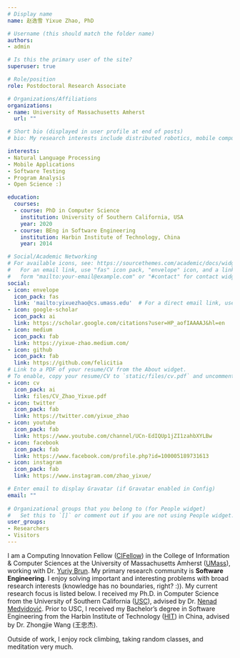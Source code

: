 ```yaml
---
# Display name
name: 赵逸雪 Yixue Zhao, PhD

# Username (this should match the folder name)
authors:
- admin

# Is this the primary user of the site?
superuser: true

# Role/position
role: Postdoctoral Research Associate

# Organizations/Affiliations
organizations:
- name: University of Massachusetts Amherst 
  url: ""

# Short bio (displayed in user profile at end of posts)
# bio: My research interests include distributed robotics, mobile computing and programmable matter.

interests:
- Natural Language Processing  
- Mobile Applications
- Software Testing
- Program Analysis
- Open Science :)

education:
  courses:
  - course: PhD in Computer Science
    institution: University of Southern California, USA
    year: 2020
  - course: BEng in Software Engineering
    institution: Harbin Institute of Technology, China
    year: 2014

# Social/Academic Networking
# For available icons, see: https://sourcethemes.com/academic/docs/widgets/#icons
#   For an email link, use "fas" icon pack, "envelope" icon, and a link in the
#   form "mailto:your-email@example.com" or "#contact" for contact widget.
social:
- icon: envelope
  icon_pack: fas
  link: 'mailto:yixuezhao@cs.umass.edu'  # For a direct email link, use "mailto:test@example.org".
- icon: google-scholar
  icon_pack: ai
  link: https://scholar.google.com/citations?user=HP_aofIAAAAJ&hl=en
- icon: medium
  icon_pack: fab
  link: https://yixue-zhao.medium.com/
- icon: github
  icon_pack: fab
  link: https://github.com/felicitia
# Link to a PDF of your resume/CV from the About widget.
# To enable, copy your resume/CV to `static/files/cv.pdf` and uncomment the # lines below.  
- icon: cv
  icon_pack: ai
  link: files/CV_Zhao_Yixue.pdf
- icon: twitter
  icon_pack: fab
  link: https://twitter.com/yixue_zhao
- icon: youtube
  icon_pack: fab
  link: https://www.youtube.com/channel/UCn-EdIQUp1jZI1zahbXYLBw
- icon: facebook
  icon_pack: fab
  link: https://www.facebook.com/profile.php?id=100005189731613
- icon: instagram
  icon_pack: fab
  link: https://www.instagram.com/zhao_yixue/

# Enter email to display Gravatar (if Gravatar enabled in Config)
email: ""
  
# Organizational groups that you belong to (for People widget)
#   Set this to `[]` or comment out if you are not using People widget.  
user_groups:
- Researchers
- Visitors
---
```

I am a Computing Innovation Fellow ([CIFellow](https://cifellows2020.org/2020-class/)) in the College of Information & Computer Sciences at the University of Massachusetts Amherst ([UMass](https://www.cics.umass.edu/)), working with Dr. [Yuriy Brun](https://people.cs.umass.edu/~brun/). My primary research community is **Software Engineering**. I enjoy solving important and interesting problems with broad research interests (knowledge has no boundaries, right? :)). My current research focus is listed below. I received my Ph.D. in Computer Science from the University of Southern California ([USC](https://www.cs.usc.edu/)), advised by Dr. [Nenad Medvidović](https://softarch.usc.edu/~neno/).  Prior to USC, I received my Bachelor’s degree in Software Engineering from the Harbin Institute of Technology ([HIT](http://en.hit.edu.cn/)) in China, advised by Dr. Zhongjie Wang (王忠杰).

Outside of work, I enjoy rock climbing, taking random classes, and meditation very much.